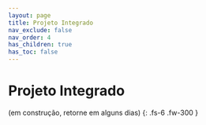 ```yaml
---
layout: page
title: Projeto Integrado
nav_exclude: false
nav_order: 4
has_children: true
has_toc: false
---
```


# Projeto Integrado

(em construção, retorne em alguns dias)
{: .fs-6 .fw-300 }
